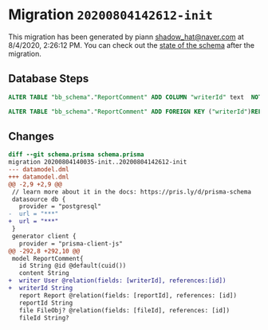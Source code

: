 # Migration `20200804142612-init`

This migration has been generated by piann <shadow_hat@naver.com> at 8/4/2020, 2:26:12 PM.
You can check out the [state of the schema](./schema.prisma) after the migration.

## Database Steps

```sql
ALTER TABLE "bb_schema"."ReportComment" ADD COLUMN "writerId" text  NOT NULL ;

ALTER TABLE "bb_schema"."ReportComment" ADD FOREIGN KEY ("writerId")REFERENCES "bb_schema"."User"("id") ON DELETE CASCADE ON UPDATE CASCADE
```

## Changes

```diff
diff --git schema.prisma schema.prisma
migration 20200804140035-init..20200804142612-init
--- datamodel.dml
+++ datamodel.dml
@@ -2,9 +2,9 @@
 // learn more about it in the docs: https://pris.ly/d/prisma-schema
 datasource db {
   provider = "postgresql"
-  url = "***"
+  url = "***"
 }
 generator client {
   provider = "prisma-client-js"
@@ -292,8 +292,10 @@
 model ReportComment{
   id String @id @default(cuid())
   content String
+  writer User @relation(fields: [writerId], references:[id])
+  writerId String
   report Report @relation(fields: [reportId], references: [id])
   reportId String
   file FileObj? @relation(fields: [fileId], references: [id])
   fileId String?
```


